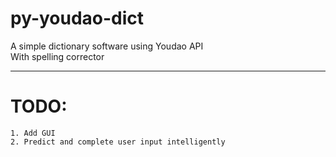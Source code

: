 # py-youdao-dict
A simple dictionary software using Youdao API  
With spelling corrector

---
# TODO:
    1. Add GUI
    2. Predict and complete user input intelligently
